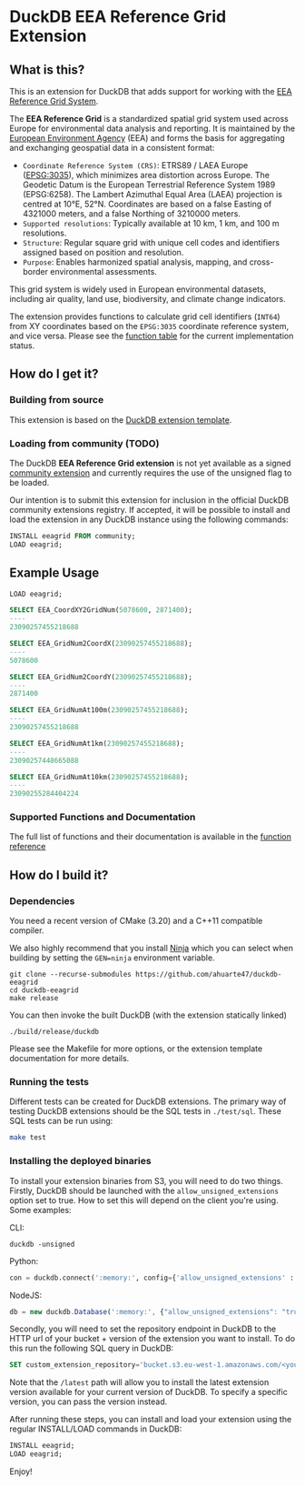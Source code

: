 # DuckDB EEA Reference Grid Extension

## What is this?

This is an extension for DuckDB that adds support for working with the [EEA Reference Grid System](https://sdi.eea.europa.eu/catalogue/srv/api/records/aac8379a-5c4e-445c-b2ef-23a6a2701ef0/attachments/eea_reference_grid_v1.pdf).

The **EEA Reference Grid** is a standardized spatial grid system used across Europe for environmental data analysis and reporting. It is maintained by the [European Environment Agency](https://www.eea.europa.eu/en) (EEA) and forms the basis for aggregating and exchanging geospatial data in a consistent format:

* `Coordinate Reference System (CRS)`: ETRS89 / LAEA Europe ([EPSG:3035](https://epsg.io/3035)), which minimizes area distortion across Europe. The Geodetic Datum is the European Terrestrial Reference System 1989 (EPSG:6258). The Lambert Azimuthal Equal Area (LAEA) projection is
centred at 10°E, 52°N. Coordinates are based on a false Easting of 4321000 meters, and a false Northing of 3210000 meters.
* `Supported resolutions`: Typically available at 10 km, 1 km, and 100 m resolutions.
* `Structure`: Regular square grid with unique cell codes and identifiers assigned based on position and resolution.
* `Purpose`: Enables harmonized spatial analysis, mapping, and cross-border environmental assessments.

This grid system is widely used in European environmental datasets, including air quality, land use, biodiversity, and climate change indicators.

The extension provides functions to calculate grid cell identifiers (`INT64`) from XY coordinates based on the `EPSG:3035` coordinate reference system, and vice versa. Please see the [function table](docs/functions.md) for the current implementation status.

## How do I get it?

### Building from source

This extension is based on the [DuckDB extension template](https://github.com/duckdb/extension-template).

### Loading from community (TODO)

The DuckDB **EEA Reference Grid extension** is not yet available as a signed [community extension](https://duckdb.org/community_extensions/list_of_extensions) and currently requires the use of the unsigned flag to be loaded.

Our intention is to submit this extension for inclusion in the official DuckDB community extensions registry. If accepted, it will be possible to install and load the extension in any DuckDB instance using the following commands:

```sql
INSTALL eeagrid FROM community;
LOAD eeagrid;
```

## Example Usage

```sql
LOAD eeagrid;

SELECT EEA_CoordXY2GridNum(5078600, 2871400);
----
23090257455218688

SELECT EEA_GridNum2CoordX(23090257455218688);
----
5078600

SELECT EEA_GridNum2CoordY(23090257455218688);
----
2871400

SELECT EEA_GridNumAt100m(23090257455218688);
----
23090257455218688

SELECT EEA_GridNumAt1km(23090257455218688);
----
23090257448665088

SELECT EEA_GridNumAt10km(23090257455218688);
----
23090255284404224
```

### Supported Functions and Documentation

The full list of functions and their documentation is available in the [function reference](docs/functions.md)

## How do I build it?

### Dependencies

You need a recent version of CMake (3.20) and a C++11 compatible compiler.

We also highly recommend that you install [Ninja](https://ninja-build.org) which you can select when building by setting the `GEN=ninja` environment variable.
```
git clone --recurse-submodules https://github.com/ahuarte47/duckdb-eeagrid
cd duckdb-eeagrid
make release
```

You can then invoke the built DuckDB (with the extension statically linked)
```
./build/release/duckdb
```

Please see the Makefile for more options, or the extension template documentation for more details.

### Running the tests

Different tests can be created for DuckDB extensions. The primary way of testing DuckDB extensions should be the SQL tests in `./test/sql`. These SQL tests can be run using:

```sh
make test
```

### Installing the deployed binaries

To install your extension binaries from S3, you will need to do two things. Firstly, DuckDB should be launched with the
`allow_unsigned_extensions` option set to true. How to set this will depend on the client you're using. Some examples:

CLI:
```shell
duckdb -unsigned
```

Python:
```python
con = duckdb.connect(':memory:', config={'allow_unsigned_extensions' : 'true'})
```

NodeJS:
```js
db = new duckdb.Database(':memory:', {"allow_unsigned_extensions": "true"});
```

Secondly, you will need to set the repository endpoint in DuckDB to the HTTP url of your bucket + version of the extension
you want to install. To do this run the following SQL query in DuckDB:
```sql
SET custom_extension_repository='bucket.s3.eu-west-1.amazonaws.com/<your_extension_name>/latest';
```
Note that the `/latest` path will allow you to install the latest extension version available for your current version of
DuckDB. To specify a specific version, you can pass the version instead.

After running these steps, you can install and load your extension using the regular INSTALL/LOAD commands in DuckDB:
```sql
INSTALL eeagrid;
LOAD eeagrid;
```

Enjoy!
